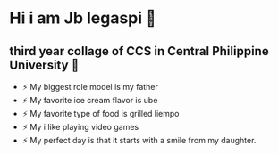 # Hi i am Jb legaspi 👋
## third year collage of CCS in Central Philippine University 👋
- ⚡ My biggest role model is my father
- ⚡ My favorite ice cream flavor is ube 
- ⚡ My favorite type of food is grilled liempo
- ⚡ My  i like playing video games
- ⚡ My perfect day is that it starts with a smile from my daughter.


<!--
**jayyybeeeee/jayyybeeeee** is a ✨ _special_ ✨ repository because its `README.md` (this file) appears on your GitHub profile.

Here are some ideas to get you started:

- 🔭 I’m currently working on ...
- 🌱 I’m currently learning ...
- 👯 I’m looking to collaborate on ...
- 🤔 I’m looking for help with ...
- 💬 Ask me about ...
- 📫 How to reach me: ...
- 😄 Pronouns: ...
- ⚡ Fun fact: ...
-->

